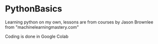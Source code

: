 # PythonBasics
Learning python on my own, lessons are from courses by Jason Brownlee from "machinelearningmastery.com"

Coding is done in Google Colab
